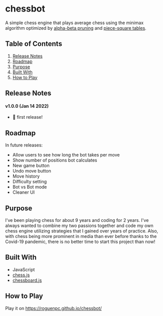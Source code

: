 # chessbot

<!-- Image of product -->
A simple chess engine that plays average chess using the minimax algorithm optimized by [alpha-beta pruning](https://www.chessprogramming.org/Alpha-Beta) and [piece-square tables](https://www.chessprogramming.org/Simplified_Evaluation_Function).

## Table of Contents
1. [Release Notes](#release-notes)
2. [Roadmap](#roadmap)
3. [Purpose](#purpose)
4. [Built With](#built)
5. [How to Play](#how-to)

<a name="release-notes"/>

## Release Notes
#### v1.0.0    (Jan 14 2022)

- 🎉 first release!

<a name="roadmap"/>

## Roadmap
<!-- More images of product in different functions -->
In future releases:
- Allow users to see how long the bot takes per move
- Show number of positions bot calculates
- New game button
- Undo move button
- Move history
- Difficulty setting
- Bot vs Bot mode
- Cleaner UI

<a name="purpose"/>

## Purpose
<!-- Share story -->
I've been playing chess for about 9 years and coding for 2 years.  I've always wanted to combine my two passions together and code my own chess engine utilizing strategies that I gained over years of practice.  Also, with chess being more prominent in media than ever before thanks to the Covid-19 pandemic, there is no better time to start this project than now!

<a name="built"/>

## Built With
- JavaScript
- [chess.js](https://github.com/jhlywa/chess.js)
- [chessboard.js](https://chessboardjs.com/index.html)

<a name="how-to"/>

## How to Play
Play it on https://roguenpc.github.io/chessbot/
